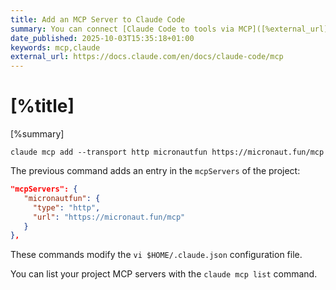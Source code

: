 ```yaml
---
title: Add an MCP Server to Claude Code
summary: You can connect [Claude Code to tools via MCP]([%external_url]). You can use the `claude mcp add` command to add an MCP server.
date_published: 2025-10-03T15:35:18+01:00
keywords: mcp,claude
external_url: https://docs.claude.com/en/docs/claude-code/mcp
---
```


# [%title]

[%summary]

```
claude mcp add --transport http micronautfun https://micronaut.fun/mcp
```

The previous command adds an entry in the `mcpServers` of the project: 

```json
"mcpServers": {
   "micronautfun": {
     "type": "http",
     "url": "https://micronaut.fun/mcp"
   }
},
```

These commands modify the `vi $HOME/.claude.json` configuration file.

You can list your project MCP servers with the `claude mcp list` command.